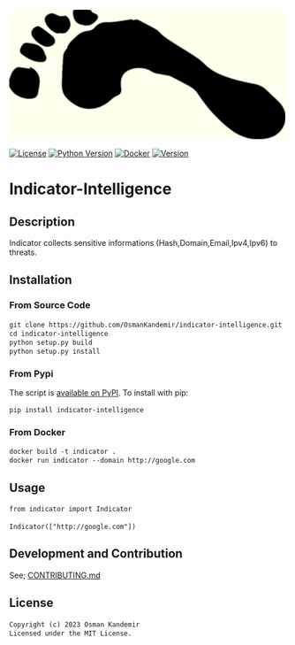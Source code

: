 
![Logo](img.png)

[![License](https://img.shields.io/badge/license-MIT-blue.svg)](https://raw.githubusercontent.com/smicallef/spiderfoot/master/LICENSE)
[![Python Version](https://img.shields.io/badge/python-3.7+-green)](https://www.python.org)
[![Docker](https://img.shields.io/badge/docker-build-important.svg?logo=Docker)](https://www.docker.com)
[![Version](https://img.shields.io/badge/version-1.0.1-blue.svg)](https://github.com/OsmanKandemir/indicator-intelligence)



# Indicator-Intelligence


## Description

Indicator collects sensitive informations (Hash,Domain,Email,Ipv4,Ipv6) to threats. 

## Installation

### From Source Code

```
git clone https://github.com/OsmanKandemir/indicator-intelligence.git
cd indicator-intelligence
python setup.py build
python setup.py install
```

### From Pypi

The script is [available on PyPI](https://pypi.org/project/indicator-intelligence/). To install with pip:
```
pip install indicator-intelligence
```

### From Docker

```
docker build -t indicator .
docker run indicator --domain http://google.com

```

## Usage

```
from indicator import Indicator

Indicator(["http://google.com"])
```

## Development and Contribution
See; [CONTRIBUTING.md](CONTRIBUTING.md)

## License

```
Copyright (c) 2023 Osman Kandemir
Licensed under the MIT License.
```